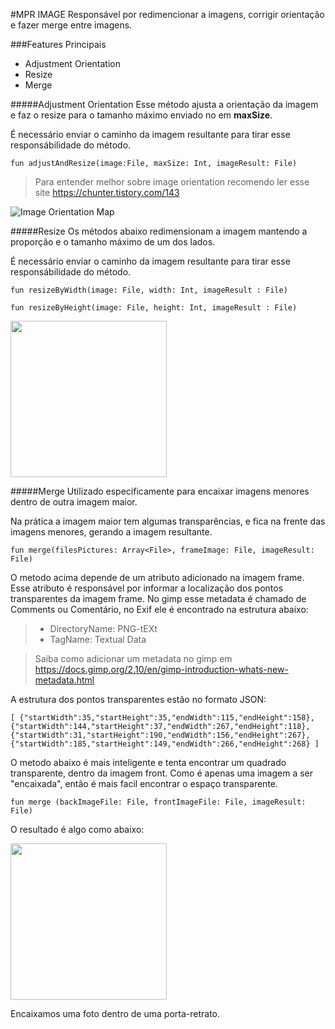 #MPR IMAGE
Responsável por redimencionar a imagens, corrigir orientação e fazer merge entre imagens.

###Features Principais  
- Adjustment Orientation
- Resize
- Merge

#####Adjustment Orientation
Esse método ajusta a orientação da imagem e faz o resize para o tamanho máximo enviado no em **maxSize**.

É necessário enviar o caminho da imagem resultante para tirar esse responsábilidade do método.

``
fun adjustAndResize(image:File, maxSize: Int, imageResult: File)
``
> Para entender melhor sobre image orientation recomendo ler esse site https://chunter.tistory.com/143

![Image Orientation Map](https://www.daveperrett.com/images/articles/2012-07-28-exif-orientation-handling-is-a-ghetto/EXIF_Orientations.jpg "Image Orientation Map")

#####Resize
Os métodos abaixo redimensionam a imagem mantendo a proporção e o tamanho máximo de um dos lados.

É necessário enviar o caminho da imagem resultante para tirar esse responsábilidade do método.

``
fun resizeByWidth(image: File, width: Int, imageResult : File)
``

``
fun resizeByHeight(image: File, height: Int, imageResult : File)
``

<img src="https://29comwzoq712ml5vj5gf479x-wpengine.netdna-ssl.com/wp-content/uploads/2013/04/michelle-obama.jpg" width="250">



#####Merge
Utilizado especificamente para encaixar imagens menores dentro de outra imagem maior.

Na prática a imagem maior tem algumas transparências, e fica na frente das imagens menores, gerando a imagem resultante.

``
fun merge(filesPictures: Array<File>, frameImage: File, imageResult: File)
``

O metodo acima depende de um atributo adicionado na imagem frame. Esse atributo é responsável por informar a localização
 dos pontos transparentes da imagem frame. No gimp esse metadata é chamado de Comments ou Comentário, no Exif ele é
 encontrado na estrutura abaixo:
 > - DirectoryName: PNG-tEXt
 > - TagName: Textual Data

> Saiba como adicionar um metadata no gimp em https://docs.gimp.org/2.10/en/gimp-introduction-whats-new-metadata.html

A estrutura dos pontos transparentes estão no formato JSON:

``
[
  {"startWidth":35,"startHeight":35,"endWidth":115,"endHeight":158},
  {"startWidth":144,"startHeight":37,"endWidth":267,"endHeight":118},
  {"startWidth":31,"startHeight":190,"endWidth":156,"endHeight":267},
  {"startWidth":185,"startHeight":149,"endWidth":266,"endHeight":268}
]
``


O metodo abaixo é mais inteligente e tenta encontrar um quadrado transparente, dentro da imagem front. Como é apenas uma
imagem a ser "encaixada", então é mais facil encontrar o espaço transparente.

``
fun merge (backImageFile: File, frontImageFile: File, imageResult: File)
``

O resultado é algo como abaixo:

<img src="https://www.pontofrio-imagens.com.br/decoracao/PortaRetrato/8935710/448929305/Porta-retrato-Kapos-Paramount-para-Foto-15x21-cm-Preto-8935710.jpg" width="250">

Encaixamos uma foto dentro de uma porta-retrato.